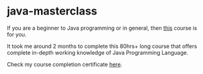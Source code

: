 # java-masterclass

If you are a beginner to Java programming or in general, then [this](https://www.udemy.com/course/java-the-complete-java-developer-course/) course is for you.

It took me around 2 months to complete this 80hrs+ long course that offers complete in-depth working knowledge of Java Programming Language.

Check my course completion certificate [here](https://ude.my/UC-ccf17ffd-6482-4759-83f9-968c641ff53e).
